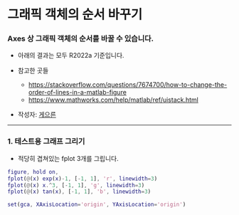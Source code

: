 # 그래픽 객체의 순서 바꾸기

### Axes 상 그래픽 객체의 순서를 바꿀 수 있습니다.
* 아래의 결과는 모두 R2022a 기준입니다.
* 참고한 곳들
  * https://stackoverflow.com/questions/7674700/how-to-change-the-order-of-lines-in-a-matlab-figure
  * https://www.mathworks.com/help/matlab/ref/uistack.html
  
* 작성자: [게으른](https://github.com/keizikang)

---

### 1. 테스트용 그래프 그리기

* 적당히 겹쳐있는 fplot 3개를 그립니다.

```matlab
figure, hold on,
fplot(@(x) exp(x)-1, [-1, 1], 'r', linewidth=3)
fplot(@(x) x.^3, [-1, 1], 'g', linewidth=3)
fplot(@(x) tan(x), [-1, 1], 'b', linewidth=3)

set(gca, XAxisLocation='origin', YAxisLocation='origin')
```

